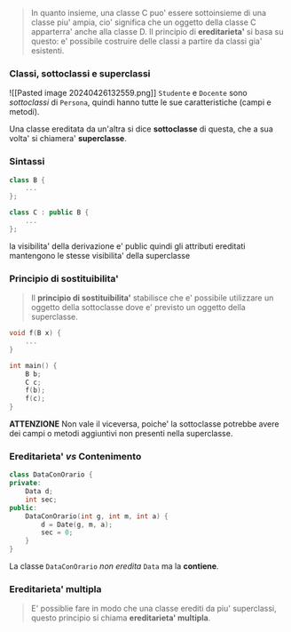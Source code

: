 >In quanto insieme, una classe C puo' essere sottoinsieme di una classe piu' ampia, cio' significa che un oggetto della classe C apparterra' anche alla classe D. Il principio di **ereditarieta'** si basa su questo: e' possibile costruire delle classi a partire da classi gia' esistenti.

### Classi, sottoclassi e superclassi
![[Pasted image 20240426132559.png]]
`Studente` e `Docente` sono *sottoclassi* di `Persona`, quindi hanno tutte le sue caratteristiche (campi e metodi).

Una classe ereditata da un'altra si dice **sottoclasse** di questa, che a sua volta' si chiamera' **superclasse**.

### Sintassi
```cpp
class B {
	...
};

class C : public B {
	...
};
```
la visibilita' della derivazione e' public quindi gli attributi ereditati mantengono le stesse visibilita' della superclasse

### Principio di sostituibilita'
>Il **principio di sostituibilita'** stabilisce che e' possibile utilizzare un oggetto della sottoclasse dove e' previsto un oggetto della superclasse.

```cpp
void f(B x) {
	...
}

int main() {
	B b;
	C c;
	f(b);
	f(c);
}
```
**ATTENZIONE**
Non vale il viceversa, poiche' la sottoclasse potrebbe avere dei campi o metodi aggiuntivi non presenti nella superclasse.

### Ereditarieta' *vs* Contenimento
```cpp
class DataConOrario {
private:
	Data d;
	int sec;
public:
	DataConOrario(int g, int m, int a) {
		d = Date(g, m, a);
		sec = 0;
	}
}
```
La classe `DataConOrario` *non eredita* `Data` ma la **contiene**.

### Ereditarieta' multipla
>E' possiblie fare in modo che una classe erediti da piu' superclassi, questo principio si chiama **ereditarieta' multipla**.